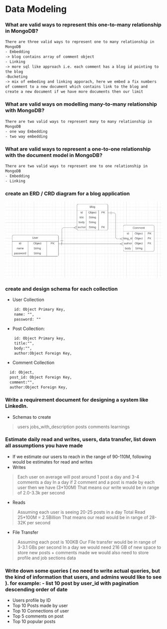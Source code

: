 # Data Modeling

### What are valid ways to represent this one-to-many relationship in MongoDB?
```
There are three valid ways to represent one to many relationship in MongoDB
- Embedding 
-> blog contains array of comment object
- Linking
-> more sql like approach i.e. each comment has a blog id pointing to the blog
-Bucketing
-> mix of embeding and linking apporach, here we embed a fix numbers of comment to a new document which contains link to the blog and create a new document if we have more documents then our limit
```

### What are valid ways on modelling many-to-many relationship with MongoDB?

```
There are two valid ways to represent many to many relationship in MongoDB
- one way Embedding 
- two way embedding
```

### What are valid ways to represent a one-to-one relationship with the document model in MongoDB?
```
There are two valid ways to represent one to one relationship in MongoDB
- Embedding
- Linking
```

### create an ERD / CRD diagram for a blog application
![ERD Diagram for blog](./Blog_ERD.jpg?raw=true "ERD")

### create and design schema for each collection

- User Collection
```
    id: Object Primary Key,
    name: "",
    password: "" 
```

- Post Collection:
```
    id: Object Primary key,
    title:"",
    body:"",
    author:Object Foreign Key, 
```

- Comment Collection
```
  id: Object,
  post_id: Object Foreign Key,
  comment:"",
  author:Object Foreign Key,
```

### Write a requirement document for designing a system like LinkedIn.
- Schemas to create
> users
> jobs_with_description
> posts
> comments
> learnings

### Estimate daily read and writes, users, data transfer, list down all assumptions you have made
- If we estimate our users to reach in the range of 90-110M, following would be estimates for read and writes
- Writes
> Each user on average will post around 1 post a day and 3-4 comments a day
> In a day if 2 comment and a post is made by each user then we have (3*100M) 
> That means our write would be in range of 2.0-3.3k per second

- Reads
> Assuming each user is seeing 20-25 posts in a day
> Total Read 25*100M = 2.5Billion
> That means our read would be in range of 28-32K per second

- File Transfer
> Assuming each post is 100KB
> Our File transfer would be in range of 3-3.1 GBs per second
> In a day we would need 216 GB of new space to store new posts + comments made we would also need to store profile and job sections data 

### Write down some queries ( no need to write actual queries, but the kind of information that users, and admins would like to see ). for example: - list 10 post by user_id with pagination descending order of date

- Users profile by ID
- Top 10 Posts made by user
- Top 10 Connections of user
- Top 5 comments on post
- Top 10 popular posts
